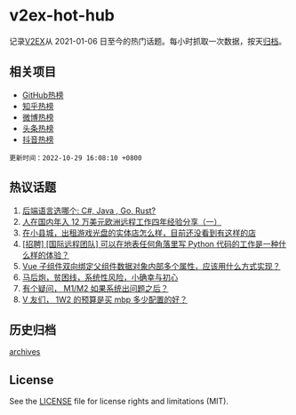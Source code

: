 # v2ex-hot-hub

 记录[V2EX](https://www.v2ex.com/)从 2021-01-06 日至今的热门话题。每小时抓取一次数据，按天[归档](archives)。
 
 ## 相关项目

- [GitHub热榜](https://github.com/lonnyzhang423/github-hot-hub)
- [知乎热榜](https://github.com/lonnyzhang423/zhihu-hot-hub)
- [微博热榜](https://github.com/lonnyzhang423/weibo-hot-hub)
- [头条热榜](https://github.com/lonnyzhang423/toutiao-hot-hub)
- [抖音热榜](https://github.com/lonnyzhang423/douyin-hot-hub)


 `更新时间：2022-10-29 16:08:10 +0800`

## 热议话题

1. [后端语言选哪个: C#, Java , Go, Rust?](https://www.v2ex.com/t/890899)
1. [人在国内年入 12 万美元欧洲远程工作四年经验分享（一）](https://www.v2ex.com/t/890820)
1. [在小县城，出租游戏光盘的实体店怎么样，目前还没看到有这样的店](https://www.v2ex.com/t/890869)
1. [[招聘] [国际远程团队] 可以在地表任何角落里写 Python 代码的工作是一种什么样的体验？](https://www.v2ex.com/t/890743)
1. [Vue 子组件双向绑定父组件数据对象内部多个属性，应该用什么方式实现？](https://www.v2ex.com/t/890909)
1. [马后炮，贫困线，系统性风险，小确幸与初心](https://www.v2ex.com/t/890875)
1. [有个疑问， M1/M2 如果系统出问题之后？](https://www.v2ex.com/t/890916)
1. [V 友们， 1W2 的预算是买 mbp 多少配置的好？](https://www.v2ex.com/t/890913)

## 历史归档

[archives](archives)

## License

See the [LICENSE](LICENSE) file for license rights and limitations (MIT).
